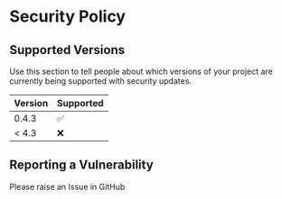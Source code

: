 # Security Policy

## Supported Versions

Use this section to tell people about which versions of your project are
currently being supported with security updates.

| Version | Supported          |
| ------- | ------------------ |
| 0.4.3   | :white_check_mark: |
| < 4.3   | :x:                |

## Reporting a Vulnerability

Please raise an Issue in GitHub
